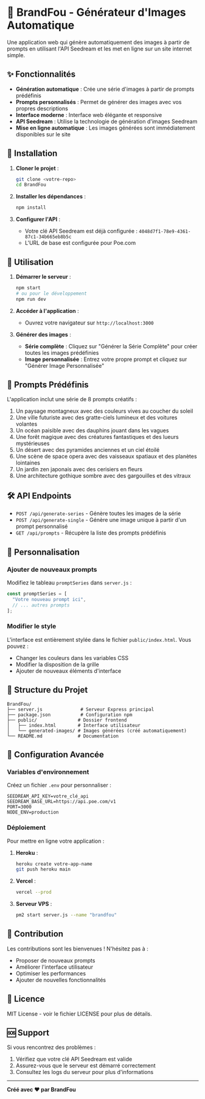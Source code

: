 # 🎨 BrandFou - Générateur d'Images Automatique

Une application web qui génère automatiquement des images à partir de prompts en utilisant l'API Seedream et les met en ligne sur un site internet simple.

## ✨ Fonctionnalités

- **Génération automatique** : Crée une série d'images à partir de prompts prédéfinis
- **Prompts personnalisés** : Permet de générer des images avec vos propres descriptions
- **Interface moderne** : Interface web élégante et responsive
- **API Seedream** : Utilise la technologie de génération d'images Seedream
- **Mise en ligne automatique** : Les images générées sont immédiatement disponibles sur le site

## 🚀 Installation

1. **Cloner le projet** :
   ```bash
   git clone <votre-repo>
   cd BrandFou
   ```

2. **Installer les dépendances** :
   ```bash
   npm install
   ```

3. **Configurer l'API** :
   - Votre clé API Seedream est déjà configurée : `4048d7f1-78e9-4361-87c1-34b665eb8b5c`
   - L'URL de base est configurée pour Poe.com

## 🎯 Utilisation

1. **Démarrer le serveur** :
   ```bash
   npm start
   # ou pour le développement
   npm run dev
   ```

2. **Accéder à l'application** :
   - Ouvrez votre navigateur sur `http://localhost:3000`

3. **Générer des images** :
   - **Série complète** : Cliquez sur "Générer la Série Complète" pour créer toutes les images prédéfinies
   - **Image personnalisée** : Entrez votre propre prompt et cliquez sur "Générer Image Personnalisée"

## 📝 Prompts Prédéfinis

L'application inclut une série de 8 prompts créatifs :

1. Un paysage montagneux avec des couleurs vives au coucher du soleil
2. Une ville futuriste avec des gratte-ciels lumineux et des voitures volantes
3. Un océan paisible avec des dauphins jouant dans les vagues
4. Une forêt magique avec des créatures fantastiques et des lueurs mystérieuses
5. Un désert avec des pyramides anciennes et un ciel étoilé
6. Une scène de space opera avec des vaisseaux spatiaux et des planètes lointaines
7. Un jardin zen japonais avec des cerisiers en fleurs
8. Une architecture gothique sombre avec des gargouilles et des vitraux

## 🛠️ API Endpoints

- `POST /api/generate-series` - Génère toutes les images de la série
- `POST /api/generate-single` - Génère une image unique à partir d'un prompt personnalisé
- `GET /api/prompts` - Récupère la liste des prompts prédéfinis

## 🎨 Personnalisation

### Ajouter de nouveaux prompts

Modifiez le tableau `promptSeries` dans `server.js` :

```javascript
const promptSeries = [
  "Votre nouveau prompt ici",
  // ... autres prompts
];
```

### Modifier le style

L'interface est entièrement stylée dans le fichier `public/index.html`. Vous pouvez :
- Changer les couleurs dans les variables CSS
- Modifier la disposition de la grille
- Ajouter de nouveaux éléments d'interface

## 📁 Structure du Projet

```
BrandFou/
├── server.js              # Serveur Express principal
├── package.json           # Configuration npm
├── public/               # Dossier frontend
│   ├── index.html        # Interface utilisateur
│   └── generated-images/ # Images générées (créé automatiquement)
└── README.md             # Documentation
```

## 🔧 Configuration Avancée

### Variables d'environnement

Créez un fichier `.env` pour personnaliser :

```env
SEEDREAM_API_KEY=votre_clé_api
SEEDREAM_BASE_URL=https://api.poe.com/v1
PORT=3000
NODE_ENV=production
```

### Déploiement

Pour mettre en ligne votre application :

1. **Heroku** :
   ```bash
   heroku create votre-app-name
   git push heroku main
   ```

2. **Vercel** :
   ```bash
   vercel --prod
   ```

3. **Serveur VPS** :
   ```bash
   pm2 start server.js --name "brandfou"
   ```

## 🤝 Contribution

Les contributions sont les bienvenues ! N'hésitez pas à :
- Proposer de nouveaux prompts
- Améliorer l'interface utilisateur
- Optimiser les performances
- Ajouter de nouvelles fonctionnalités

## 📄 Licence

MIT License - voir le fichier LICENSE pour plus de détails.

## 🆘 Support

Si vous rencontrez des problèmes :
1. Vérifiez que votre clé API Seedream est valide
2. Assurez-vous que le serveur est démarré correctement
3. Consultez les logs du serveur pour plus d'informations

---

**Créé avec ❤️ par BrandFou**
